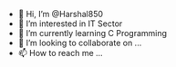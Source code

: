 - 👋 Hi, I’m @Harshal850
- 👀 I’m interested in IT Sector
- 🌱 I’m currently learning C Programming
- 💞️ I’m looking to collaborate on ...
- 📫 How to reach me ...

<!---
Harshal850/Harshal850 is a ✨ special ✨ repository because its `README.md` (this file) appears on your GitHub profile.
You can click the Preview link to take a look at your changes.
--->
